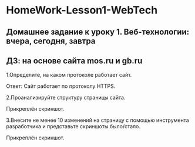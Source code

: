 # HomeWork-Lesson1-WebTech
## Домашнее задание к уроку 1. Веб-технологии: вчера, сегодня, завтра
## ДЗ: на основе сайта mos.ru и gb.ru

1.Определите, на каком протоколе работает сайт.

Ответ: Сайт работает по протоколу HTTPS.

2.Проанализируйте структуру страницы сайта.

Прикреплён скриншот.

3.Внесите не менее 10 изменений на страницу с помощью инструмента разработчика и представьте скриншоты было/стало.

Прикреплён скриншот.
